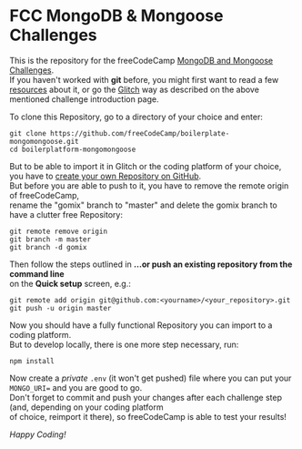 FCC MongoDB & Mongoose Challenges
=================================

This is the repository for the freeCodeCamp [MongoDB and Mongoose Challenges](https://learn.freecodecamp.org/apis-and-microservices/mongodb-and-mongoose).  
If you haven't worked with **git** before, you might first want to read a few   
[resources](http://try.github.io/) about it, or go the [Glitch](https://glitch.com/) 
way as described on the above mentioned challenge introduction page.

To clone this Repository, go to a directory of your choice and enter:
```
git clone https://github.com/freeCodeCamp/boilerplate-mongomongoose.git
cd boilerplatform-mongomongoose
```
But to be able to import it in Glitch or the coding platform of your choice,  
you have to [create your own Repository on GitHub](https://help.github.com/articles/creating-a-new-repository/).  
But before you are able to push to it, you have to remove the remote origin of
freeCodeCamp,   
rename the "gomix" branch to "master" and delete the gomix branch
to have a clutter free Repository:
```
git remote remove origin
git branch -m master
git branch -d gomix
```
Then follow the steps outlined in **...or push an existing repository from the command line**  
on the **Quick setup** screen, e.g.:
```
git remote add origin git@github.com:<yourname>/<your_repository>.git
git push -u origin master
```

Now you should have a fully functional Repository you can import to a coding platform.  
But to develop locally, there is one more step necessary, run:
```
npm install
```
Now create a _private_ ```.env``` (it won't get pushed) file where you can put 
your ```MONGO_URI=``` and you are good to go.   
Don't forget to commit and push your changes after each challenge step (and, 
depending on your coding platform      
of choice, reimport it there), so freeCodeCamp is able to test your results!  

*Happy Coding!*

